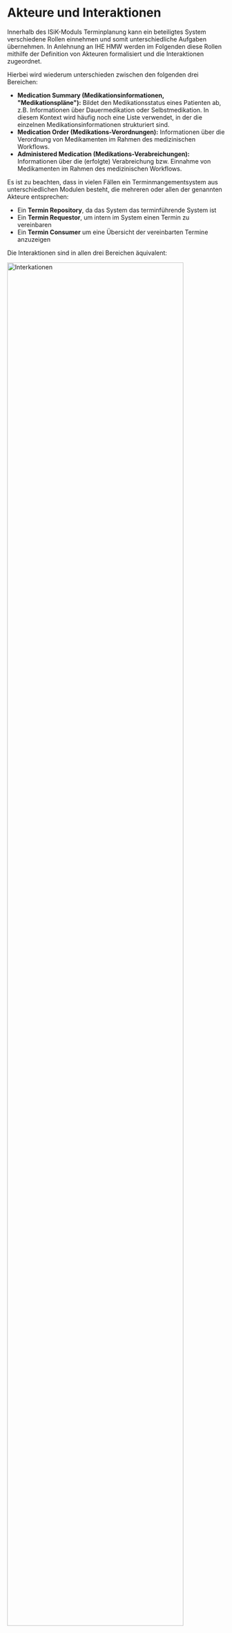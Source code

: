# Akteure und Interaktionen

Innerhalb des ISiK-Moduls Terminplanung kann ein beteiligtes System verschiedene Rollen einnehmen und somit unterschiedliche Aufgaben übernehmen. In Anlehnung an IHE HMW werden im Folgenden diese Rollen mithilfe der Definition von Akteuren formalisiert und die Interaktionen zugeordnet.

Hierbei wird wiederum unterschieden zwischen den folgenden drei Bereichen:

* **Medication Summary (Medikationsinformationen, "Medikationspläne"):** Bildet den Medikationsstatus eines Patienten ab, z.B. Informationen über Dauermedikation oder Selbstmedikation. In diesem Kontext wird häufig noch eine Liste verwendet, in der die einzelnen Medikationsinformationen strukturiert sind.
* **Medication Order (Medikations-Verordnungen):** Informationen über die Verordnung von Medikamenten im Rahmen des medizinischen Workflows.
* **Administered Medication (Medikations-Verabreichungen):** Informationen über die (erfolgte) Verabreichung bzw. Einnahme von Medikamenten im Rahmen des medizinischen Workflows.

Es ist zu beachten, dass in vielen Fällen ein Terminmangementsystem aus unterschiedlichen Modulen besteht, die mehreren oder allen der genannten Akteure entsprechen:
* Ein **Termin Repository**, da das System das terminführende System ist
* Ein **Termin Requestor**, um intern im System einen Termin zu vereinbaren
* Ein **Termin Consumer** um eine Übersicht der vereinbarten Termine anzuzeigen

Die Interaktionen sind in allen drei Bereichen äquivalent:

<img src="https://raw.githubusercontent.com/gematik/spec-ISiK-Terminplanung/rc/main-stufe-4/Material/images/diagrams/Interaktionen.svg" class="center" alt="Interkationen" width="90%"/>

# Searchtypes

Damit diese Akteure sinnvoll miteinander kommunizieren können wurden folgenden Suchparameter festgelegt:

<img src="https://raw.githubusercontent.com/gematik/spec-ISiK-Terminplanung/rc/main-stufe-4/Material/images/diagrams/searchtypes_interaction.svg" class="center" alt="Searchtypes" width="90%"/>